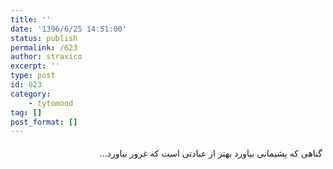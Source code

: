 ```yaml
---
title: ''
date: '1396/6/25 14:51:00'
status: publish
permalink: /623
author: straxico
excerpt: ''
type: post
id: 623
category:
    - tytomood
tag: []
post_format: []
---
```

<div style="direction:rtl;text-align:right"><div style="line-height:1.3;padding:5px">گناهی كه پشیمانی بیاورد بهتر از عبادتی است كه غرور بیاورد…</div></div>